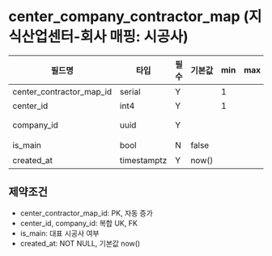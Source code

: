 # center_company_contractor_map (지식산업센터-회사 매핑: 시공사)

| 필드명                   | 타입        | 필수 | 기본값 | min | max | 설명                                |
| ------------------------ | ----------- | ---- | ------ | --- | --- | ----------------------------------- |
| center_contractor_map_id | serial      | Y    |        | 1   |     | PK, 자동 증가                       |
| center_id                | int4        | Y    |        | 1   |     | [[center.center_id]], FK            |
| company_id               | uuid        | Y    |        |     |     | [[company.company_id]], FK (시공사) |
| is_main                  | bool        | N    | false  |     |     | 대표 시공사 여부                    |
| created_at               | timestamptz | Y    | now()  |     |     | 생성일시                            |

## 제약조건

- center_contractor_map_id: PK, 자동 증가
- center_id, company_id: 복합 UK, FK
- is_main: 대표 시공사 여부
- created_at: NOT NULL, 기본값 now()
